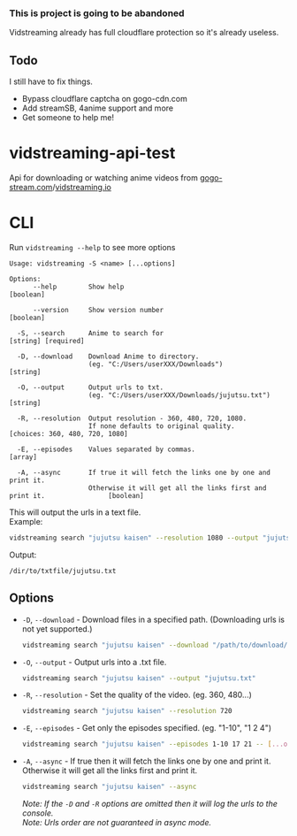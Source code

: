 ### This is project is going to be abandoned
Vidstreaming already has full cloudflare protection so it's already useless.

## Todo
I still have to fix things.
- Bypass cloudflare captcha on gogo-cdn.com
- Add streamSB, 4anime support and more
- Get someone to help me!

# vidstreaming-api-test

Api for downloading or watching anime videos from [gogo-stream.com](1)/[vidstreaming.io](2)

[1]: https://gogo-stream.com
[2]: https://vidstreaming.io

# CLI

Run `vidstreaming --help` to see more options

```
Usage: vidstreaming -S <name> [...options]

Options:
      --help        Show help                                                              [boolean]

      --version     Show version number                                                    [boolean]

  -S, --search      Anime to search for                                          [string] [required]

  -D, --download    Download Anime to directory.
                    (eg. "C:/Users/userXXX/Downloads")                                      [string]

  -O, --output      Output urls to txt.
                    (eg. "C:/Users/userXXX/Downloads/jujutsu.txt")                          [string]

  -R, --resolution  Output resolution - 360, 480, 720, 1080.
                    If none defaults to original quality.             [choices: 360, 480, 720, 1080]

  -E, --episodes    Values separated by commas.                                              [array]

  -A, --async       If true it will fetch the links one by one and print it.
                    Otherwise it will get all the links first and print it.                [boolean]
```

This will output the urls in a text file.  
Example:

```sh
vidstreaming search "jujutsu kaisen" --resolution 1080 --output "jujutsu.txt"
```

Output:

```
/dir/to/txtfile/jujutsu.txt
```

## Options

- `-D`, `--download` - Download files in a specified path. (Downloading urls is not yet supported.)
  ```sh
  vidstreaming search "jujutsu kaisen" --download "/path/to/download/dir/Jujutsu_Kaisen"
  ```
- `-O`, `--output` - Output urls into a .txt file.
  ```sh
  vidstreaming search "jujutsu kaisen" --output "jujutsu.txt"
  ```
- `-R`, `--resolution` - Set the quality of the video. (eg. 360, 480...)
  ```sh
  vidstreaming search "jujutsu kaisen" --resolution 720
  ```
- `-E`, `--episodes` - Get only the episodes specified. (eg. "1-10", "1 2 4")
  ```sh
  vidstreaming search "jujutsu kaisen" --episodes 1-10 17 21 -- [...options]
  ```
- `-A`, `--async` - If true then it will fetch the links one by one and print it. Otherwise it will get all the links first and print it.
  ```sh
  vidstreaming search "jujutsu kaisen" --async
  ```
  _Note: If the `-D` and `-R` options are omitted then it will log the urls to the console._  
  _Note: Urls order are not guaranteed in async mode._
